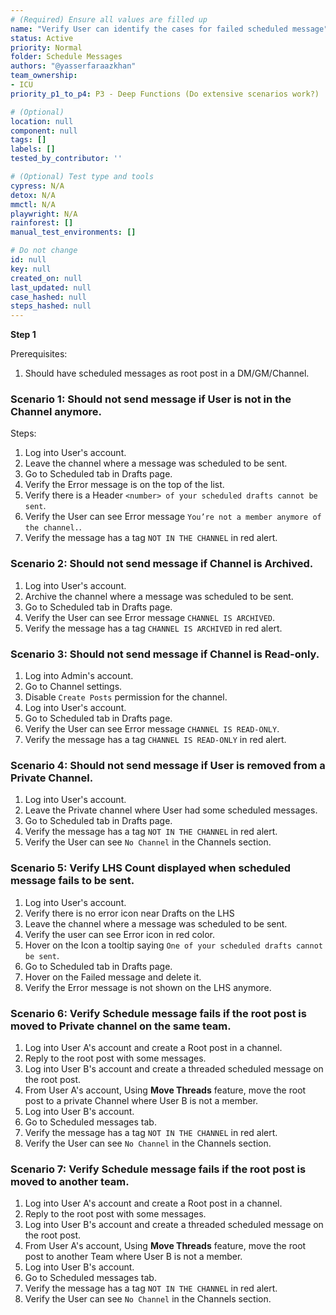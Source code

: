 ```yaml
---
# (Required) Ensure all values are filled up
name: "Verify User can identify the cases for failed scheduled message"
status: Active
priority: Normal
folder: Schedule Messages
authors: "@yasserfaraazkhan"
team_ownership:
- ICU
priority_p1_to_p4: P3 - Deep Functions (Do extensive scenarios work?)

# (Optional)
location: null
component: null
tags: []
labels: []
tested_by_contributor: ''

# (Optional) Test type and tools
cypress: N/A
detox: N/A
mmctl: N/A
playwright: N/A
rainforest: []
manual_test_environments: []

# Do not change
id: null
key: null
created_on: null
last_updated: null
case_hashed: null
steps_hashed: null
---
```


**Step 1**

Prerequisites:

1. Should have scheduled messages as root post in a DM/GM/Channel.

### Scenario 1: Should not send message if User is not in the Channel anymore.

Steps:

1. Log into User's account.
2. Leave the channel where a message was scheduled to be sent.
3. Go to Scheduled tab in Drafts page.
4. Verify the Error message is on the top of the list.
5. Verify there is a Header `<number> of your scheduled drafts cannot be sent`.
6. Verify the User can see Error message `You’re not a member anymore of the channel.`.
7. Verify the message has a tag `NOT IN THE CHANNEL` in red alert.

### Scenario 2: Should not send message if Channel is Archived.

1. Log into User's account.
2. Archive the channel where a message was scheduled to be sent.
3. Go to Scheduled tab in Drafts page.
4. Verify the User can see Error message `CHANNEL IS ARCHIVED`.
5. Verify the message has a tag `CHANNEL IS ARCHIVED` in red alert.

### Scenario 3: Should not send message if Channel is Read-only.

1. Log into Admin's account.
2. Go to Channel settings.
3. Disable `Create Posts` permission for the channel.
4. Log into User's account.
5. Go to Scheduled tab in Drafts page.
6. Verify the User can see Error message `CHANNEL IS READ-ONLY`.
7. Verify the message has a tag `CHANNEL IS READ-ONLY` in red alert.

### Scenario 4: Should not send message if User is removed from a Private Channel.

1. Log into User's account.
2. Leave the Private channel where User had some scheduled messages.
3. Go to Scheduled tab in Drafts page.
4. Verify the message has a tag `NOT IN THE CHANNEL` in red alert.
5. Verify the User can see `No Channel` in the Channels section.

### Scenario 5: Verify LHS Count displayed when scheduled message fails to be sent.

1. Log into User's account.
2. Verify there is no error icon near Drafts on the LHS
3. Leave the channel where a message was scheduled to be sent.
4. Verify the user can see Error icon in red color.
5. Hover on the Icon a tooltip saying `One of your scheduled drafts cannot be sent`.
6. Go to Scheduled tab in Drafts page.
7. Hover on the Failed message and delete it.
8. Verify the Error message is not shown on the LHS anymore.

### Scenario 6: Verify Schedule message fails if the root post is moved to Private channel on the same team.

1. Log into User A's account and create a Root post in a channel.
2. Reply to the root post with some messages.
3. Log into User B's account and create a threaded scheduled message on the root post.
4. From User A's account, Using **Move Threads** feature, move the root post to a private Channel where User B is not a member.
5. Log into User B's account.
6. Go to Scheduled messages tab.
7. Verify the message has a tag `NOT IN THE CHANNEL` in red alert.
8. Verify the User can see `No Channel` in the Channels section.

### Scenario 7: Verify Schedule message fails if the root post is moved to another team.

1. Log into User A's account and create a Root post in a channel.
2. Reply to the root post with some messages.
3. Log into User B's account and create a threaded scheduled message on the root post.
4. From User A's account, Using **Move Threads** feature, move the root post to another Team where User B is not a member.
5. Log into User B's account.
6. Go to Scheduled messages tab.
7. Verify the message has a tag `NOT IN THE CHANNEL` in red alert.
8. Verify the User can see `No Channel` in the Channels section.
